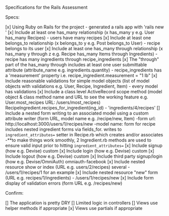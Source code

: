 Specifications for the Rails Assessment

Specs:

 [x] Using Ruby on Rails for the project - generated a rails app with 'rails new <app-name>'
 [x] Include at least one has_many relationship (x has_many y e.g. User has_many Recipes) - users have many recipes
 [x] Include at least one belongs_to relationship (x belongs_to y e.g. Post belongs_to User) - recipe belongs to its user
 [x] Include at least one has_many through relationship (x has_many y through z e.g. Recipe has_many Items through Ingredients) - recipe has many ingredients through recipe_ingredients
 [x] The "through" part of the has_many through includes at least one user submittable attribute (attribute_name e.g. ingredients.quantity) - recipe_ingredients has a 'measurement' property i.e. recipe_ingredient.measurement = "1 lb"
 [x] Include reasonable validations for simple model objects (list of model objects with validations e.g. User, Recipe, Ingredient, Item) - every model has validations
 [x] Include a class level ActiveRecord scope method (model object & class method name and URL to see the working feature e.g. User.most_recipes URL: /users/most_recipes) RecipeIngredient.recipes_for_ingredient(ing_id) - 'ingredients/4/recipes'
 [] Include a nested form writing to an associated model using a custom attribute writer (form URL, model name e.g. /recipe/new, Item)
    -form url: http://localhost:3000/users/1/recipes/new
    -model name: form for recipe includes nested ingredient forms via fields_for. writes to `ingredient_attributes=` setter in Recipe.rb which creates and/or associates
    -**to make things work smoothly, 2 Ingredient.rb methods are used to ensure valid input prior to hitting `ingredient_attributes=`
 [x] Include signup (how e.g. Devise) custom
 [x] Include login (how e.g. Devise) custom
 [x] Include logout (how e.g. Devise) custom
 [x] Include third party signup/login (how e.g. Devise/OmniAuth) omniauth-facebook
 [x] Include nested resource show or index (URL e.g. users/2/recipes) several
    - /users/1/recipes/1 for an example
 [x] Include nested resource "new" form (URL e.g. recipes/1/ingredients)
    - /users/1/recipes/new
 [x] Include form display of validation errors (form URL e.g. /recipes/new)

Confirm:

 [] The application is pretty DRY
 [] Limited logic in controllers
 [] Views use helper methods if appropriate
 [x] Views use partials if appropriate
